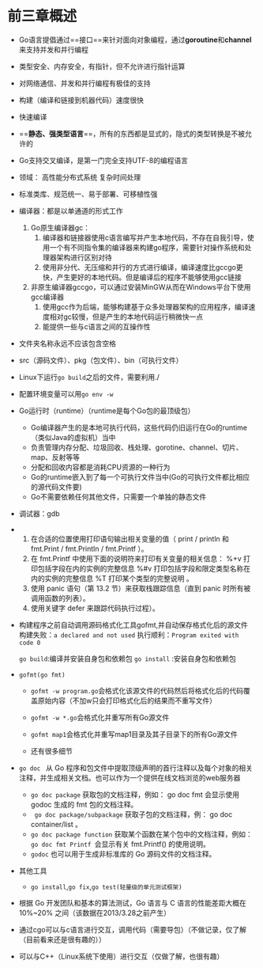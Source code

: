 # 前三章概述

- Go语言提倡通过==接口==来针对面向对象编程，通过**goroutine**和**channel**来支持并发和并行编程
- 类型安全、内存安全，有指针，但不允许进行指针运算
- 对网络通信、并发和并行编程有极佳的支持
- 构建（编译和链接到机器代码）速度很快
- 快速编译
- ==**静态、强类型语言**==，所有的东西都是显式的，隐式的类型转换是不被允许的
- Go支持交叉编译，是第一门完全支持UTF-8的编程语言
- 领域：
  高性能分布式系统
  复杂时间处理

- 标准类库、规范统一、易于部署、可移植性强

- 编译器：都是以单通道的形式工作
  1. Go原生编译器gc：
     1. 编译器和链接器使用c语言编写并产生本地代码，不存在自我引导，使用一个有不同指令集的编译器来构建go程序，需要针对操作系统和处理器架构进行区别对待
     2. 使用非分代、无压缩和并行的方式进行编译，编译速度比gccgo更快，产生更好的本地代码。但是编译后的程序不能够使用gcc链接
  2. 非原生编译器gccgo，可以通过安装MinGW从而在Windows平台下使用gcc编译器
     1. 使用gcc作为后端，能够构建基于众多处理器架构的应用程序，编译速度相对gc较慢，但是产生的本地代码运行稍微快一点
     2. 能提供一些与c语言之间的互操作性

- 文件夹名称永远不应该包含空格
- src（源码文件）、pkg（包文件）、bin（可执行文件）
- Linux下运行`go build`之后的文件，需要利用./
- 配置环境变量可以用`go env -w`
- Go运行时（runtime）（runtime是每个Go包的最顶级包）
  - Go编译器产生的是本地可执行代码，这些代码仍旧运行在Go的runtime（类似Java的虚拟机）当中
  - 负责管理内存分配、垃圾回收、栈处理、gorotine、channel、切片、map、反射等等
  - 分配和回收内容都是消耗CPU资源的一种行为
  - Go的runtime嵌入到了每一个可执行文件当中(Go的可执行文件都比相应的源代码文件要)
  - Go不需要依赖任何其他文件，只需要一个单独的静态文件

- 调试器：gdb

- 1. 在合适的位置使用打印语句输出相关变量的值（ print / println 和 fmt.Print / fmt.Println / fmt.Printf ）。
  2.   在 fmt.Printf 中使用下面的说明符来打印有关变量的相关信息：
      %+v 打印包括字段在内的实例的完整信息 
      %#v 打印包括字段和限定类型名称在内的实例的完整信息 
      %T 打印某个类型的完整说明 。
  3. 使用 panic 语句（第 13.2 节）来获取栈跟踪信息（直到 panic 时所有被调用函数的列表）。
  4.  使用关键字 defer 来跟踪代码执行过程）。

- 构建程序之前自动调用源码格式化工具gofmt,并自动保存格式化后的源文件
  构建失败：`a declared and not used`
  执行顺利：`Program exited with code 0`

  `go build`:编译并安装自身包和依赖包
  `go install` :安装自身包和依赖包

- `gofmt(go fmt)`

  - `gofmt -w program.go`会格式化该源文件的代码然后将格式化后的代码覆盖原始内容（不加w只会打印格式化后的结果而不重写文件）

  - `gofmt -w *.go`会格式化并重写所有Go源文件
  - `gofmt map1`会格式化并重写map1目录及其子目录下的所有Go源文件
  - 还有很多细节

- `go doc ` 从 Go 程序和包文件中提取顶级声明的首行注释以及每个对象的相关注释，并生成相关文档。也可以作为一个提供在线文档浏览的web服务器

  - `go doc package` 获取包的文档注释，例如： go doc fmt 会显示使用 godoc 生成的 fmt 包的文档注释。
  - ` go doc package/subpackage` 获取子包的文档注释，例： go doc container/list 。 
  - `go doc package function` 获取某个函数在某个包中的文档注释，例如： `go doc fmt Printf `会显示有关 fmt.Printf() 的使用说明。
  - `godoc` 也可以用于生成非标准库的 Go 源码文件的文档注释。

- 其他工具
  - `go install`,`go fix`,`go test(轻量级的单元测试框架)`

- 根据 Go 开发团队和基本的算法测试，Go 语言与 C 语言的性能差距大概在 10%~20% 之间（该数据在2013/3.28之前产生）
- 通过cgo可以与c语言进行交互，调用代码（需要导包）（不做记录，仅了解（目前看来还是很有趣的））
- 可以与C++（Linux系统下使用）进行交互（仅做了解，也很有趣）